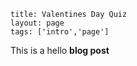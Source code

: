 ```
title: Valentines Day Quiz
layout: page
tags: ['intro','page']
```

This is a hello **blog post**